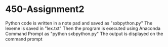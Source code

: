 450-Assignment2
===============

Python code is written in a note pad and saved as "sxbpython.py"
The lexeme is saved in "lex.txt"
Then the program is executed using Anaconda Command Prompt as "python sxbpython.py"
The output is displayed on the command prompt
